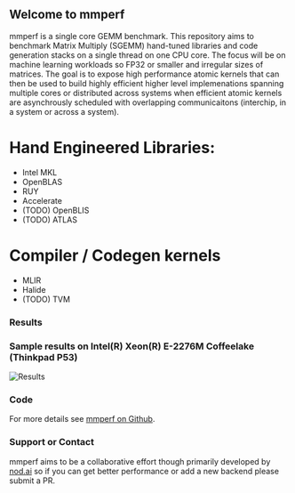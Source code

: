 ## Welcome to mmperf

mmperf is a single core GEMM benchmark. This repository aims to benchmark Matrix Multiply (SGEMM) hand-tuned libraries and code generation stacks on a single thread on one CPU core. The focus will be on machine learning workloads so FP32 or smaller and irregular sizes of matrices. The goal is to expose high performance atomic kernels that can then be used to build highly efficient higher level implemenations spanning multiple cores or distributed across systems when efficient atomic kernels are asynchrously scheduled with overlapping communicaitons (interchip, in a system or across a system).

# Hand Engineered Libraries:

- Intel MKL
- OpenBLAS
- RUY
- Accelerate
- (TODO) OpenBLIS
- (TODO) ATLAS

# Compiler / Codegen kernels

- MLIR
- Halide
- (TODO) TVM 

### Results

### Sample results on Intel(R) Xeon(R) E-2276M Coffeelake (Thinkpad P53)
![Results](https://github.com/mmperf/mmperf/raw/main/official_results/haswell/2021-01-24_15-25-42/matmul.png)


### Code
For more details see [mmperf on Github](https://github.com/mmperf/mmperf/).

### Support or Contact

mmperf aims to be a collaborative effort though primarily developed by [nod.ai](https://nod.ai) so if you can get better performance or add a new backend please submit a PR. 

